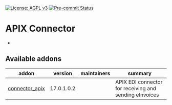 [![License: AGPL v3](https://img.shields.io/badge/License-AGPL%20v3-blue.svg)](https://www.gnu.org/licenses/agpl-3.0)
[![Pre-commit Status](https://github.com/tawasta/connector-apix/actions/workflows/pre-commit.yml/badge.svg?branch=17.0)](https://github.com/tawasta/connector-apix/actions/workflows/pre-commit.yml?query=branch%3A17.0)

<!-- /!\ do not modify above this line -->

# APIX Connector

-

<!-- /!\ do not modify below this line -->

<!-- prettier-ignore-start -->

[//]: # (addons)

Available addons
----------------
addon | version | maintainers | summary
--- | --- | --- | ---
[connector_apix](connector_apix/) | 17.0.1.0.2 |  | APIX EDI connector for receiving and sending eInvoices

[//]: # (end addons)

<!-- prettier-ignore-end -->

